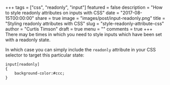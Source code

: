 +++
tags = ["css", "readonly", "input"]
featured = false
description = "How to style readonly attributes on inputs with CSS"
date = "2017-08-15T00:00:00"
share = true
image = "images/post/input-readonly.png"
title = "Styling readonly attributes with CSS"
slug = "style-readonly-attribute-css"
author = "Curtis Timson"
draft = true
menu = ""
comments = true
+++
There may be times in which you need to style inputs which have been set with a readonly state.

In which case you can simply include the `readonly` attribute in your CSS selector to target this particular state:

```
input[readonly]
{
    background-color:#ccc;
}
```

<script async src="//jsfiddle.net/uzyH5/1394/embed/html,css,result/dark/"></script>
